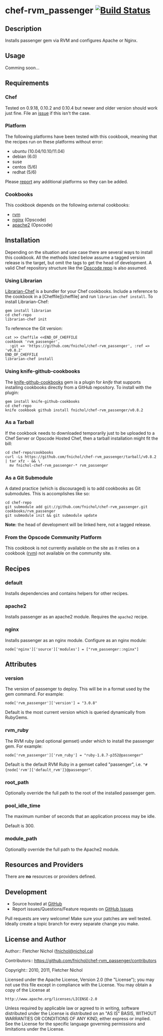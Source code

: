 # <a name="title"></a> chef-rvm_passenger [![Build Status](https://secure.travis-ci.org/fnichol/chef-rvm_passenger.png?branch=master)](http://travis-ci.org/fnichol/chef-rvm_passenger)

## <a name="description"></a> Description

Installs passenger gem via RVM and configures Apache or Nginx.

## <a name="usage"></a> Usage

Comming soon...

## <a name="requirements"></a> Requirements

### <a name="requirements-chef"></a> Chef

Tested on 0.9.18, 0.10.2 and 0.10.4 but newer and older version should work
just fine. File an [issue][issues] if this isn't the case.

### <a name="requirements-platform"></a> Platform

The following platforms have been tested with this cookbook, meaning that
the recipes run on these platforms without error:

* ubuntu (10.04/10.10/11.04)
* debian (6.0)
* suse
* centos (5/6)
* redhat (5/6)

Please [report][issues] any additional platforms so they can be added.

### <a name="requirements-cookbooks"></a> Cookbooks

This cookbook depends on the following external cookbooks:

* [rvm][rvm_cb]
* [nginx][nginx_cb] (Opscode)
* [apache2][apache2_cb] (Opscode)

## <a name="installation"></a> Installation

Depending on the situation and use case there are several ways to install
this cookbook. All the methods listed below assume a tagged version release
is the target, but omit the tags to get the head of development. A valid
Chef repository structure like the [Opscode repo][chef_repo] is also assumed.

### <a name="installation-librarian"></a> Using Librarian

[Librarian-Chef][librarian] is a bundler for your Chef cookbooks.
Include a reference to the cookbook in a [Cheffile][cheffile] and run
`librarian-chef install`. To install Librarian-Chef:

    gem install librarian
    cd chef-repo
    librarian-chef init

To reference the Git version:

    cat >> Cheffile <<END_OF_CHEFFILE
    cookbook 'rvm_passenger',
      :git => 'https://github.com/fnichol/chef-rvm_passenger', :ref => 'v0.8.2'
    END_OF_CHEFFILE
    librarian-chef install

### <a name="installation-kgc"></a> Using knife-github-cookbooks

The [knife-github-cookbooks][kgc] gem is a plugin for *knife* that supports
installing cookbooks directly from a GitHub repository. To install with the
plugin:

    gem install knife-github-cookbooks
    cd chef-repo
    knife cookbook github install fnichol/chef-rvm_passenger/v0.8.2

### <a name="installation-tarball"></a> As a Tarball

If the cookbook needs to downloaded temporarily just to be uploaded to a Chef
Server or Opscode Hosted Chef, then a tarball installation might fit the bill:

    cd chef-repo/cookbooks
    curl -Ls https://github.com/fnichol/chef-rvm_passenger/tarball/v0.8.2 | tar xfz - && \
      mv fnichol-chef-rvm_passenger-* rvm_passenger

### <a name="installation-gitsubmodule"></a> As a Git Submodule

A dated practice (which is discouraged) is to add cookbooks as Git
submodules. This is accomplishes like so:

    cd chef-repo
    git submodule add git://github.com/fnichol/chef-rvm_passenger.git cookbooks/rvm_passenger
    git submodule init && git submodule update

**Note:** the head of development will be linked here, not a tagged release.

### <a name="installation-platform"></a> From the Opscode Community Platform

This cookbook is not currently available on the site as it relies on a cookbook
([rvm][rvm_cb]) not available on the community site.

## <a name="recipes"></a> Recipes

### <a name="recipes-default"></a> default

Installs dependencies and contains helpers for other recipes.

### <a name="recipes-apache2"></a> apache2

Installs passenger as an apache2 module. Requires the `apache2` recipe.

### <a name="recipes-nginx"></a> nginx

Installs passenger as an nginx module. Configure as an nginx module:

    node['nginx']['source']['modules'] = ["rvm_passenger::nginx"]

## <a name="attributes"></a> Attributes

### <a name="attributes-version"></a> version

The version of passenger to deploy. This will be in a format used by the gem
command. For example:

    node['rvm_passenger']['version'] = "3.0.8"

Default is the most current version which is queried dynamically from RubyGems.

### <a name="attributes-rvm-ruby"></a> rvm_ruby

The RVM ruby (and optional gemset) under which to install the passenger gem.
For example:

    node['rvm_passenger']['rvm_ruby'] = "ruby-1.8.7-p352@passenger"

Default is the default RVM Ruby in a gemset called "passenger", i.e.
`"#{node['rvm']['default_rvm']}@passenger"`.

### <a name="attributes-root-path"></a> root_path

Optionally override the full path to the root of the installed passenger gem.

### <a name="attributes-pool-idle-time"></a> pool_idle_time

The maximum number of seconds that an application process may be idle.

Default is 300.

### <a name="attributes-module-path"></a> module_path

Optionallly override the full path to the Apache2 module.

## <a name="lwrps"></a> Resources and Providers

There are **no** resources or providers defined.

## <a name="development"></a> Development

* Source hosted at [GitHub][repo]
* Report issues/Questions/Feature requests on [GitHub Issues][issues]

Pull requests are very welcome! Make sure your patches are well tested.
Ideally create a topic branch for every separate change you make.

## <a name="license"></a> License and Author

Author:: Fletcher Nichol (<fnichol@nichol.ca>)

Contributors:: https://github.com/fnichol/chef-rvm_passenger/contributors

Copyright:: 2010, 2011, Fletcher Nichol

Licensed under the Apache License, Version 2.0 (the "License");
you may not use this file except in compliance with the License.
You may obtain a copy of the License at

    http://www.apache.org/licenses/LICENSE-2.0

Unless required by applicable law or agreed to in writing, software
distributed under the License is distributed on an "AS IS" BASIS,
WITHOUT WARRANTIES OR CONDITIONS OF ANY KIND, either express or implied.
See the License for the specific language governing permissions and
limitations under the License.

[apache2_cb]:   http://community.opscode.com/cookbooks/apache2
[chef_repo]:    https://github.com/opscode/chef-repo
[kgc]:          https://github.com/websterclay/knife-github-cookbooks#readme
[librarian]:    https://github.com/applicationsonline/librarian#readme
[nginx_cb]:     http://community.opscode.com/cookbooks/nginx
[rvm_cb]:       https://github.com/fnichol/chef-rvm

[repo]:         https://github.com/fnichol/chef-rvm_passenger
[issues]:       https://github.com/fnichol/chef-rvm_passenger/issues
